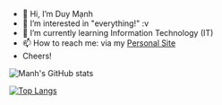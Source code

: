 - 👋 Hi, I’m Duy Mạnh
- 👀 I’m interested in "everything!" :v
- 🌱 I’m currently learning Information Technology (IT)
- 📫 How to reach me: via my [Personal Site](www.manhdinh.dev)
- Cheers! 


![Manh's GitHub stats](https://github-readme-stats.vercel.app/api?username=duymanh3602&show_icons=true&theme=vue)
<!--[![Top Langs](https://github-readme-stats.vercel.app/api/top-langs/?username=duymanh3602)](https://github.com/anuraghazra/github-readme-stats)-->
[![Top Langs](https://github-readme-stats.vercel.app/api/top-langs/?username=duymanh3602&layout=compact)](https://github.com/anuraghazra/github-readme-stats)


<!---
duymanh3602/duymanh3602 is a ✨ special ✨ repository because its `README.md` (this file) appears on your GitHub profile.
You can click the Preview link to take a look at your changes.
--->

